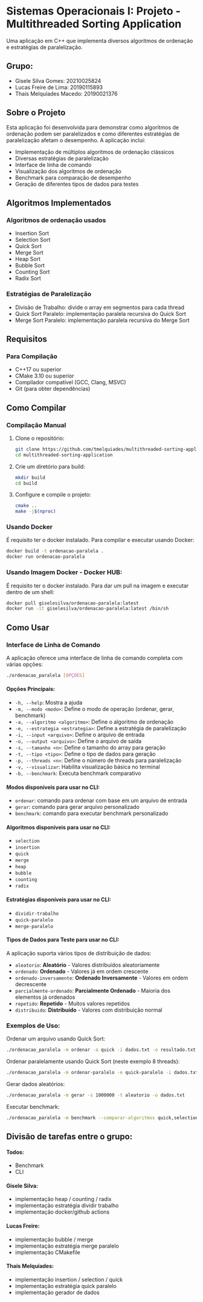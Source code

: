 # Sistemas Operacionais I: Projeto - Multithreaded Sorting Application

Uma aplicação em C++ que implementa diversos algoritmos de ordenação e estratégias de paralelização.

## Grupo:
- Gisele Silva Gomes: 20210025824
- Lucas Freire de Lima: 20190115893
- Thaís Melquíades Macedo: 20190021376

## Sobre o Projeto

Esta aplicação foi desenvolvida para demonstrar como algoritmos de ordenação podem ser paralelizados e como diferentes estratégias de paralelização afetam o desempenho. A aplicação inclui:

- Implementação de múltiplos algoritmos de ordenação clássicos
- Diversas estratégias de paralelização 
- Interface de linha de comando
- Visualização dos algoritmos de ordenação
- Benchmark para comparação de desempenho
- Geração de diferentes tipos de dados para testes

## Algoritmos Implementados

### Algoritmos de ordenação usados
- Insertion Sort
- Selection Sort
- Quick Sort
- Merge Sort
- Heap Sort
- Bubble Sort
- Counting Sort
- Radix Sort

### Estratégias de Paralelização
- Divisão de Trabalho: divide o array em segmentos para cada thread
- Quick Sort Paralelo: implementação paralela recursiva do Quick Sort
- Merge Sort Paralelo: implementação paralela recursiva do Merge Sort

## Requisitos

### Para Compilação
- C++17 ou superior
- CMake 3.10 ou superior
- Compilador compatível (GCC, Clang, MSVC)
- Git (para obter dependências)

## Como Compilar

### Compilação Manual

1. Clone o repositório:
   ```bash
   git clone https://github.com/tmelquiades/multithreaded-sorting-application.git
   cd multithreaded-sorting-application
   ```

2. Crie um diretório para build:
   ```bash
   mkdir build
   cd build
   ```

3. Configure e compile o projeto:
   ```bash
   cmake ..
   make -j$(nproc)
   ```

### Usando Docker

É requisito ter o docker instalado.
Para compilar e executar usando Docker:

```bash
docker build -t ordenacao-paralela .
docker run ordenacao-paralela
```

### Usando Imagem Docker - Docker HUB:

É requisito ter o docker instalado.
Para dar um pull na imagem e executar dentro de um shell:
```bash
docker pull giselesilva/ordenacao-paralela:latest
docker run -it giselesilva/ordenacao-paralela:latest /bin/sh
```

## Como Usar

### Interface de Linha de Comando

A aplicação oferece uma interface de linha de comando completa com várias opções:

```bash
./ordenacao_paralela [OPÇÕES]
```

#### Opções Principais:
- `-h, --help`: Mostra a ajuda
- `-m, --modo <modo>`: Define o modo de operação (ordenar, gerar, benchmark)
- `-a, --algoritmo <algoritmo>`: Define o algoritmo de ordenação
- `-e, --estrategia <estrategia>`: Define a estratégia de paralelização
- `-i, --input <arquivo>`: Define o arquivo de entrada
- `-o, --output <arquivo>`: Define o arquivo de saída
- `-s, --tamanho <n>`: Define o tamanho do array para geração
- `-t, --tipo <tipo>`: Define o tipo de dados para geração
- `-p, --threads <n>`: Define o número de threads para paralelização
- `-v, --visualizar`: Habilita visualização básica no terminal
- `-b, --benchmark`: Executa benchmark comparativo

#### Modos disponíveis para usar no CLI:
- `ordenar`: comando para ordenar com base em um arquivo de entrada
- `gerar`: comando para gerar arquivo personalizado
- `benchmark`: comando para executar benchmark personalizado

#### Algoritmos disponíveis para usar no CLI:
- `selection`
- `insertion`
- `quick`
- `merge`
- `heap`
- `bubble`
- `counting`
- `radix`

#### Estratégias disponíveis para usar no CLI:
- `dividir-trabalho`
- `quick-paralelo`
- `merge-paralelo`

#### Tipos de Dados para Teste para usar no CLI:

A aplicação suporta vários tipos de distribuição de dados:

- `aleatorio`: **Aleatório** - Valores distribuídos aleatoriamente
- `ordenado`: **Ordenado** - Valores já em ordem crescente
- `ordenado-inversamente`: **Ordenado Inversamente** - Valores em ordem decrescente
- `parcialmente-ordenado`: **Parcialmente Ordenado** - Maioria dos elementos já ordenados
- `repetido`: **Repetido** - Muitos valores repetidos
- `distribuido`: **Distribuído** - Valores com distribuição normal
  
### Exemplos de Uso:

Ordenar um arquivo usando Quick Sort:
```bash
./ordenacao_paralela -m ordenar -a quick -i dados.txt -o resultado.txt
```

Ordenar paralelamente usando Quick Sort (neste exemplo 8 threads):
```bash
./ordenacao_paralela -m ordenar-paralelo -e quick-paralelo -i dados.txt -o resultado.txt -p 8
```

Gerar dados aleatórios:
```bash
./ordenacao_paralela -m gerar -s 1000000 -t aleatorio -o dados.txt
```

Executar benchmark:
```bash
./ordenacao_paralela -m benchmark --comparar-algoritmos quick,selection,insertion --comparar-estrategias dividir-trabalho,quick-paralelo --tamanhos 10000,100000,1000000 -p 8
```

## Divisão de tarefas entre o grupo:
#### Todos:
- Benchmark
- CLI

#### Gisele Silva:
- implementação heap / counting / radix
- implementação estratégia dividir trabalho
- implementação docker/github actions

#### Lucas Freire:
- implementação bubble / merge
- implementação estratégia merge paralelo
- implementação CMakefile

#### Thaís Melquíades:
- implementação insertion / selection / quick
- implementação estratégia quick paralelo
- implementação gerador de dados
